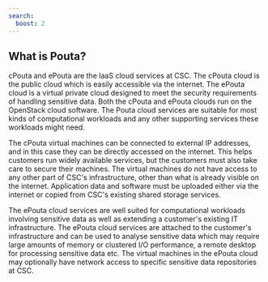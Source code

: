 ```yaml
---
search:
  boost: 2
---
```


## What is Pouta?

cPouta and ePouta are the IaaS cloud services at CSC. The cPouta
cloud is the public cloud which is easily accessible via the
internet. The ePouta cloud is a virtual private cloud designed to meet
the security requirements of handling sensitive data. Both the cPouta
and ePouta clouds run on the OpenStack cloud software. The Pouta cloud
services are suitable for most kinds of computational workloads and
any other supporting services these workloads might need.

The cPouta virtual machines can be connected to external IP addresses,
and in this case they can be directly accessed on the internet. This
helps customers run widely available services, but the customers must
also take care to secure their machines. The virtual machines do not
have access to any other part of CSC's infrastructure, other than what
is already visible on the internet. Application data and software must
be uploaded either via the internet or copied from CSC's existing
shared storage services.
 
The ePouta cloud services are well suited for computational workloads
involving sensitive data as well as extending a customer's existing IT
infrastructure. The ePouta cloud services are attached to the customer's
infrastructure and can be used to analyse sensitive data which may
require large amounts of memory or clustered I/O performance, a remote
desktop for processing sensitive data etc. The virtual machines in the
ePouta cloud may optionally have network access to specific sensitive
data repositories at CSC.
